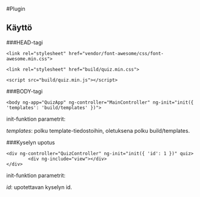 #Plugin

## Käyttö

###HEAD-tagi

```
<link rel="stylesheet" href="vendor/font-awesome/css/font-awesome.min.css">

<link rel="stylesheet" href="build/quiz.min.css">

<script src="build/quiz.min.js"></script>
```

###BODY-tagi

```
<body ng-app="QuizApp" ng-controller="MainController" ng-init="init({ 'templates': 'build/templates' })">
```

init-funktion parametrit:

*templates*: polku template-tiedostoihin, oletuksena polku build/templates.

###Kyselyn upotus

```
<div ng-controller="QuizController" ng-init="init({ 'id': 1 })" quiz>
        <div ng-include="view"></div>
</div>
```

init-funktion parametrit:

*id*: upotettavan kyselyn id.
